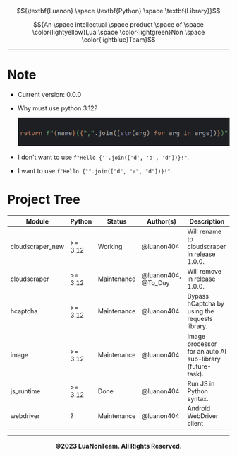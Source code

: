 $${\textbf{Luanon} \space \textbf{Python} \space \textbf{Library}}$$

$${An \space intellectual \space product \space of \space \color{lightyellow}Lua \space \color{lightgreen}Non \space \color{lightblue}Team}$$

---

# Note

- Current version: 0.0.0
- Why must use python 3.12?

    ![uwu](./assets/why_must_use_python_3.12.png)

- I don't want to use `f"Hello {''.join(['d', 'a', 'd'])}!"`.
- I want to use `f"Hello {"".join(["d", "a", "d"])}!"`.

# Project Tree

| Module           | Python  | Status      | Author(s)           | Description                                               |
|------------------|---------|-------------|---------------------|-----------------------------------------------------------|
| cloudscraper_new | >= 3.12 | Working     | @luanon404          | Will rename to cloudscraper in release 1.0.0.             |
| cloudscraper     | >= 3.12 | Maintenance | @luanon404, @To_Duy | Will remove in release 1.0.0.                             |
| hcaptcha         | >= 3.12 | Maintenance | @luanon404          | Bypass hCaptcha by using the requests library.            |
| image            | >= 3.12 | Maintenance | @luanon404          | Image processor for an auto AI sub-library (future-task). |
| js_runtime       | >= 3.12 | Done        | @luanon404          | Run JS in Python syntax.                                  |
| webdriver        | ?       | Maintenance | @luanon404          | Android WebDriver client                                  |

---

$${\textbf{©2023 LuaNonTeam. All Rights Reserved.}}$$
